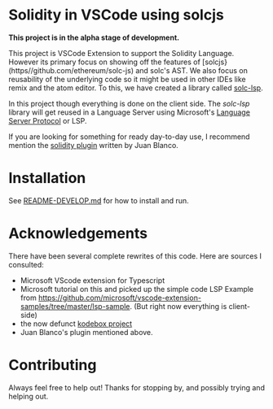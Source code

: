 Solidity in VSCode using solcjs
================================

**This project is in the alpha stage of development.**

This project is VSCode Extension to support the Solidity Language. However its primary focus on showing off the features of [solcjs}(https//github.com/ethereum/solc-js) and solc's AST. We also focus on reusability of the underlying code so it might be used in other IDEs like remix and the atom editor. To this, we have created a library called [solc-lsp](https://github.com/rocky/solc-lsp).

In this project though everything is done on the client side. The _solc-lsp_ library will get reused in a Language Server using
Microsoft's [Language Server Protocol](https://github.com/Microsoft/language-server-protocol) or LSP.

If you are looking for something for ready day-to-day use, I recommend mention the [solidity plugin](https://marketplace.visualstudio.com/items?itemName=JuanBlanco.solidity) written by Juan Blanco.

# Installation

See [README-DEVELOP.md](https://github.com/rocky/solc-vscode/blob/master/README-DEVELOP.md) for how to install and run.

# Acknowledgements

There have been several complete rewrites of this code. Here are sources I consulted:

* Microsoft VScode extension for Typescript
* Microsoft tutorial on this and picked up the simple code LSP Example from https://github.com/microsoft/vscode-extension-samples/tree/master/lsp-sample. (But right now everything is client-side)
* the now defunct [kodebox project](https://marketplace.visualstudio.com/items?itemName=kodebox.solidity-language-server)
* Juan Blanco's plugin mentioned above.



# Contributing
Always feel free to help out! Thanks for stopping by, and possibly trying and helping out.
